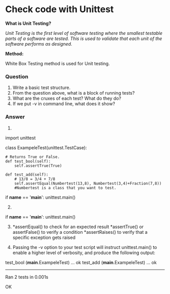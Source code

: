 # Check code with Unittest

**What is Unit Testing?**

_Unit Testing is the first level of software testing where the smallest testable parts of a software are tested. This is used to validate that each unit of the software performs as designed._

**Method:**

White Box Testing method is used for Unit testing.

### Question
1. Write a basic test structure.
2. From the question above, what is a block of running tests?
3. What are the cruxes of each test? What do they do?
4. If we put -v in command line, what does it show?

### Answer

1.
import unittest 

class ExampeleTest(unittest.TestCase): 

	# Returns True or False. 
	def test_bool(self):		 
		self.assertTrue(True)
    
    def test_add(self):
        # 13/8 = 3/4 + 7/8
        self.assertEqual(Numbertest(13,8), Numbertest(3,4)+Fraction(7,8))
        #Numbertest is a class that you want to test.

if __name__ == '__main__': 
	unittest.main() 

2.
if __name__ == '__main__': 
	unittest.main()

3.  *assertEqual() to check for an expected result
    *assertTrue() or assertFalse() to verify a condition
    *assertRaises() to verify that a specific exception gets raised

4. Passing the -v option to your test script will instruct unittest.main() to enable a higher level of verbosity, and produce the following output:

test_bool (__main__.ExampeleTest) ... ok
test_add (__main__.ExampeleTest) ... ok

----------------------------------------------------------------------
Ran 2 tests in 0.001s

OK